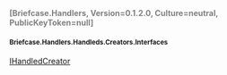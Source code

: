 <h4 style='color: gray;margin:0; padding:0;'> [Briefcase.Handlers, Version=0.1.2.0, Culture=neutral, PublicKeyToken=null]</h4>

#### <small>Briefcase.Handlers.Handleds.Creators.Interfaces</small>


[IHandledCreator](../Type/IHandledCreator.md)